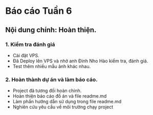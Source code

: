 # Báo cáo Tuần 6
## Nội dung chính: Hoàn thiện. 

### 1. Kiểm tra đánh giá
* Cài đặt VPS.
* Đã Deploy lên VPS và nhờ anh Đinh Nho Hào kiểm tra, đánh giá.
* Test thêm nhiều mẫu ảnh khác nhau.

### 2. Hoàn thành dự án và làm báo cáo.
* Project đã tương đối hoàn chỉnh.
* Hoàn thiện báo cáo đồ án và file readme.md 
* Làm phần hướng dẫn sử dụng trong file readme.md
* Nghiên cứu yêu cầu về môi trường chạy project

